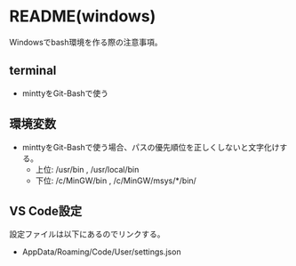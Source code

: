 README(windows)
================

Windowsでbash環境を作る際の注意事項。

terminal
----------------

- minttyをGit-Bashで使う

環境変数
----------------

- minttyをGit-Bashで使う場合、パスの優先順位を正しくしないと文字化けする。
    - 上位: /usr/bin , /usr/local/bin
    - 下位: /c/MinGW/bin , /c/MinGW/msys/*/bin/

VS Code設定
----------------

設定ファイルは以下にあるのでリンクする。
- AppData/Roaming/Code/User/settings.json


